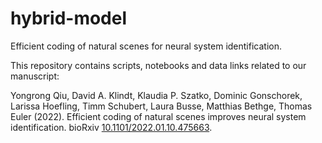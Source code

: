 # hybrid-model
Efficient coding of natural scenes for neural system identification.

This repository contains scripts, notebooks and data links related to our manuscript:

Yongrong Qiu, David A. Klindt, Klaudia P. Szatko, Dominic Gonschorek, Larissa Hoefling, Timm Schubert, Laura Busse, Matthias Bethge, Thomas Euler (2022). Efficient coding of natural scenes improves neural system identification. bioRxiv [10.1101/2022.01.10.475663](https://www.biorxiv.org/content/10.1101/2022.01.10.475663v3).

